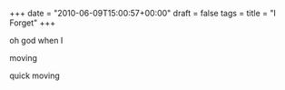+++
date = "2010-06-09T15:00:57+00:00"
draft = false
tags = 
title = "I Forget"
+++
<p>oh god when I</p>&#13;
<p>moving</p>&#13;
<p>quick moving</p> 